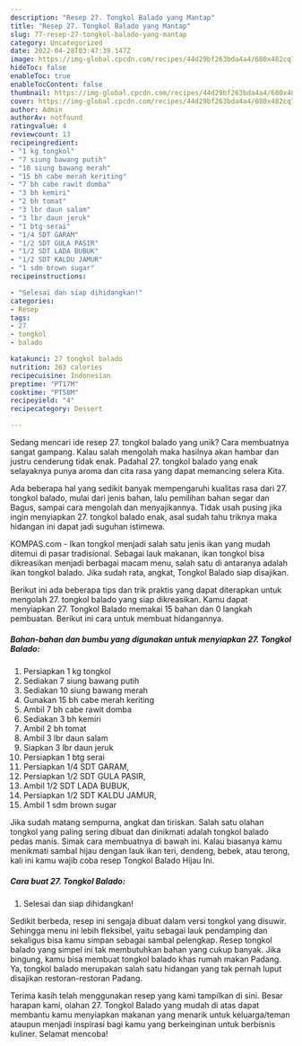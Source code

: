 ```yaml
---
description: "Resep 27. Tongkol Balado yang Mantap"
title: "Resep 27. Tongkol Balado yang Mantap"
slug: 77-resep-27-tongkol-balado-yang-mantap
category: Uncategorized
date: 2022-04-28T03:47:39.147Z
image: https://img-global.cpcdn.com/recipes/44d29bf263bda4a4/680x482cq70/27-tongkol-balado-foto-resep-utama.jpg
hideToc: false
enableToc: true
enableTocContent: false
thumbnail: https://img-global.cpcdn.com/recipes/44d29bf263bda4a4/680x482cq70/27-tongkol-balado-foto-resep-utama.jpg
cover: https://img-global.cpcdn.com/recipes/44d29bf263bda4a4/680x482cq70/27-tongkol-balado-foto-resep-utama.jpg
author: Admin
authorAv: notfound
ratingvalue: 4
reviewcount: 13
recipeingredient:
- "1 kg tongkol"
- "7 siung bawang putih"
- "10 siung bawang merah"
- "15 bh cabe merah keriting"
- "7 bh cabe rawit domba"
- "3 bh kemiri"
- "2 bh tomat"
- "3 lbr daun salam"
- "3 lbr daun jeruk"
- "1 btg serai"
- "1/4 SDT GARAM"
- "1/2 SDT GULA PASIR"
- "1/2 SDT LADA BUBUK"
- "1/2 SDT KALDU JAMUR"
- "1 sdm brown sugar"
recipeinstructions:

- "Selesai dan siap dihidangkan!"
categories:
- Resep
tags:
- 27
- tongkol
- balado

katakunci: 27 tongkol balado 
nutrition: 263 calories
recipecuisine: Indonesian
preptime: "PT17M"
cooktime: "PT58M"
recipeyield: "4"
recipecategory: Dessert

---
```





Sedang mencari ide resep 27. tongkol balado yang unik? Cara membuatnya sangat gampang. Kalau salah mengolah maka hasilnya akan hambar dan justru cenderung tidak enak. Padahal 27. tongkol balado yang enak selayaknya punya aroma dan cita rasa yang dapat memancing selera Kita.





Ada beberapa hal yang sedikit banyak mempengaruhi kualitas rasa dari 27. tongkol balado, mulai dari jenis bahan, lalu pemilihan bahan segar dan Bagus, sampai cara mengolah dan menyajikannya. Tidak usah pusing jika ingin menyiapkan 27. tongkol balado enak,      asal sudah tahu triknya maka hidangan ini dapat jadi suguhan istimewa.














KOMPAS.com - Ikan tongkol menjadi salah satu jenis ikan yang mudah ditemui di pasar tradisional. Sebagai lauk makanan, ikan tongkol bisa dikreasikan menjadi berbagai macam menu, salah satu di antaranya adalah ikan tongkol balado. Jika sudah rata, angkat, Tongkol Balado siap disajikan.






Berikut ini ada beberapa tips dan trik praktis yang dapat diterapkan untuk mengolah 27. tongkol balado yang siap dikreasikan. Kamu dapat menyiapkan 27. Tongkol Balado memakai 15 bahan dan 0 langkah pembuatan. Berikut ini cara untuk membuat hidangannya.

<!--inarticleads1-->

##### Bahan-bahan dan bumbu yang digunakan untuk menyiapkan 27. Tongkol Balado:

1. Persiapkan 1 kg tongkol
1. Sediakan 7 siung bawang putih
1. Sediakan 10 siung bawang merah
1. Gunakan 15 bh cabe merah keriting
1. Ambil 7 bh cabe rawit domba
1. Sediakan 3 bh kemiri
1. Ambil 2 bh tomat
1. Ambil 3 lbr daun salam
1. Siapkan 3 lbr daun jeruk
1. Persiapkan 1 btg serai
1. Persiapkan 1/4 SDT GARAM,
1. Persiapkan 1/2 SDT GULA PASIR,
1. Ambil 1/2 SDT LADA BUBUK,
1. Persiapkan 1/2 SDT KALDU JAMUR,
1. Ambil 1 sdm brown sugar


Jika sudah matang sempurna, angkat dan tiriskan. Salah satu olahan tongkol yang paling sering dibuat dan dinikmati adalah tongkol balado pedas manis. Simak cara membuatnya di bawah ini. Kalau biasanya kamu menikmati sambal hijau dengan lauk ikan teri, dendeng, bebek, atau terong, kali ini kamu wajib coba resep Tongkol Balado Hijau Ini. 

<!--inarticleads2-->

##### Cara buat 27. Tongkol Balado:


1. Selesai dan siap dihidangkan!

Sedikit berbeda, resep ini sengaja dibuat dalam versi tongkol yang disuwir. Sehingga menu ini lebih fleksibel, yaitu sebagai lauk pendamping dan sekaligus bisa kamu simpan sebagai sambal pelengkap. Resep tongkol balado yang simpel ini tak membutuhkan bahan yang cukup banyak. Jika bingung, kamu bisa membuat tongkol balado khas rumah makan Padang. Ya, tongkol balado merupakan salah satu hidangan yang tak pernah luput disajikan restoran-restoran Padang. 

Terima kasih telah menggunakan resep yang kami tampilkan di sini. Besar harapan kami, olahan 27. Tongkol Balado yang mudah di atas dapat membantu kamu menyiapkan makanan yang menarik untuk keluarga/teman ataupun menjadi inspirasi bagi kamu yang berkeinginan untuk berbisnis kuliner. Selamat mencoba!
